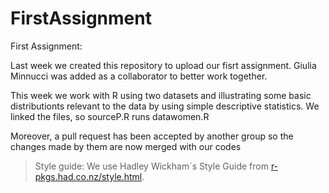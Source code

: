FirstAssignment
===============

First Assignment:

Last week we created this repository to upload our fisrt assignment. Giulia Minnucci was added as a collaborator to better work together.

This week we work with R using two datasets and illustrating some basic distributionts relevant to the data by using simple descriptive statistics.
We linked the files, so sourceP.R runs datawomen.R

Moreover, a pull request has been accepted by another group so the changes made by them are now merged with our codes

> Style guide: We use Hadley Wickham´s Style Guide from [r-pkgs.had.co.nz/style.html](http://r-pkgs.had.co.nz/style.html).
